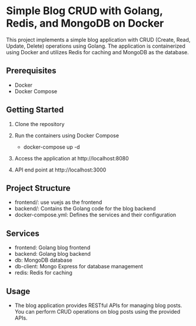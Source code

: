 # Simple Blog CRUD with Golang, Redis, and MongoDB on Docker

This project implements a simple blog application with CRUD (Create, Read, Update, Delete) operations using Golang. The application is containerized using Docker and utilizes Redis for caching and MongoDB as the database.

## Prerequisites
- Docker
- Docker Compose

## Getting Started
1. Clone the repository
2. Run the containers using Docker Compose
    - docker-compose up -d

3. Access the application at http://localhost:8080
4. API end point at http://localhost:3000


## Project Structure
- frontend/: use vuejs as the frontend
- backend/: Contains the Golang code for the blog backend
- docker-compose.yml: Defines the services and their configuration


## Services
- frontend: Golang blog frontend
- backend: Golang blog backend
- db: MongoDB database
- db-client: Mongo Express for database management
- redis: Redis for caching

## Usage
- The blog application provides RESTful APIs for managing blog posts. You can perform CRUD operations on blog posts using the provided APIs.